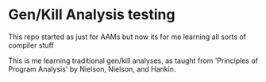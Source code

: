 # Gen/Kill Analysis testing #

This repo started as just for AAMs but now its for me learning all sorts of compiler stuff

This is me learning traditional gen/kill analyses, as taught from
'Principles of Program Analysis' by Nielson, Nielson, and Hankin.
